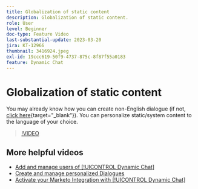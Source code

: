 ```yaml
---
title: Globalization of static content
description: Globalization of static content.
role: User
level: Beginner
doc-type: Feature Video
last-substantial-update: 2023-03-20
jira: KT-12966
thumbnail: 3416924.jpeg
exl-id: 19ccc619-50f9-4737-875c-8f87f55a0183
feature: Dynamic Chat
---
```

# Globalization of static content

You may already know how you can create non-English dialogue (if not, [click here](https://nation.marketo.com/t5/dynamic-chat-discussion/design-non-english-language-conversations-in-dynamic-chat/m-p/324317#M39){target="_blank"}). You can personalize static/system content to the language of your choice.

>[!VIDEO](https://video.tv.adobe.com/v/3416924/?quality=12&learn=on)

## More helpful videos

* [Add and manage users of [!UICONTROL Dynamic Chat] ](user-management.md)
* [Create and manage personalized Dialogues](dialogue-management.md)
* [Activate your Marketo Integration with [!UICONTROL Dynamic Chat] ](marketo-integration.md)
